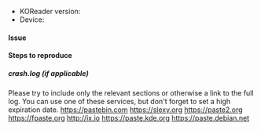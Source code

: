 
* KOReader version:
* Device:

#### Issue

#### Steps to reproduce

##### crash.log (if applicable)
Please try to include only the relevant sections or otherwise a link to the full log.
You can use one of these services, but don't forget to set a high expiration date.
https://pastebin.com https://slexy.org https://paste2.org https://fpaste.org
http://ix.io https://paste.kde.org https://paste.debian.net
